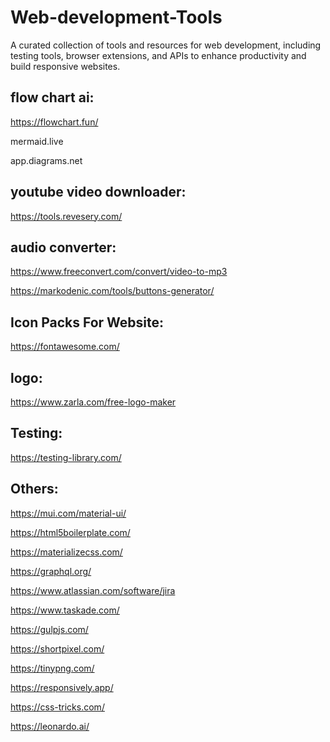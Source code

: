 # Web-development-Tools
A curated collection of tools and resources for web development, including testing tools, browser extensions, and APIs to enhance productivity and build responsive websites.

## flow chart ai:
https://flowchart.fun/   

mermaid.live

app.diagrams.net

## youtube video downloader:
https://tools.revesery.com/

## audio converter:
https://www.freeconvert.com/convert/video-to-mp3

https://markodenic.com/tools/buttons-generator/

## Icon Packs For Website:
https://fontawesome.com/

## logo: 
https://www.zarla.com/free-logo-maker

## Testing:
https://testing-library.com/

## Others:

https://mui.com/material-ui/

https://html5boilerplate.com/

https://materializecss.com/

https://graphql.org/

https://www.atlassian.com/software/jira

https://www.taskade.com/

https://gulpjs.com/

https://shortpixel.com/

https://tinypng.com/

https://responsively.app/

https://css-tricks.com/

https://leonardo.ai/
